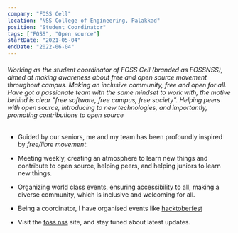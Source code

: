 ```yaml
---
company: "FOSS Cell"
location: "NSS College of Engineering, Palakkad"
position: "Student Coordinator"
tags: ["FOSS", "Open source"]
startDate: "2021-05-04"
endDate: "2022-06-04"
---
```


###### Working as the student coordinator of FOSS Cell (branded as FOSSNSS), aimed at making awareness about free and open source movement throughout campus. Making an inclusive community, free and open for all. Have got a passionate team with the same mindset to work with, the motive behind is clear _"free software, free campus, free society"_. Helping peers with open source, introducing to new technologies, and importantly, promoting contributions to open source </p>

* Guided by our seniors, me and my team has been profoundly inspired by _free/libre movement_.</p>

* Meeting weekly, creating an atmosphere to learn new things and contribute to open source, helping peers, and helping juniors to learn new things.</p>

* Organizing world class events, ensuring accessibility to all, making a diverse community, which is inclusive and welcoming for all.</p>

* Being a coordinator, I have organised events like <a href="http://nssce.ac.in/cs-news-event/view/index.php?id=57" target="_blank">hacktoberfest</a> </p>

* Visit the <a href="https://fossnss.org" target="_blank">foss nss</a> site, and stay tuned about latest updates. 
